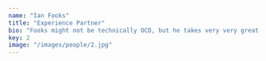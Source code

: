 ```yaml
---
name: "Ian Fooks"
title: "Experience Partner"
bio: "Fooks might not be technically OCD, but he takes very very great care that everything is in the right place and consistent with everything else around it. Otherwise he won't sit still. And that applies to everything, not just his design work. Somehow, despite this, he manages to be one of the most friendly and generous people you'll ever meet. Terrible poet, though."
key: 2
image: "/images/people/2.jpg"
---
```

